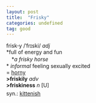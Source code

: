 ```yaml
---
layout: post
title:  "Frisky"
categories: undefined
tag: good
---
```

<DIV style="MARGIN: 0px 0px 5px">frisk<B>·</B>y /ˈfrɪski/ <I>adj</I> <BR>*full of energy and fun<BR>　*<I>a frisky horse</I><BR>* <I>informal</I> feeling sexually excited<BR>= <A href="{{ site.baseurl }}/horny"><U>horny</U></A><BR><B>&gt;friskily</B> <I>adv</I> <BR><B>&gt;friskiness</B> <I>n</I> [U]</DIV>
<DIV style="MARGIN: 0px 0px 5px">
<DIV style="MARGIN: 4px 0px">syn.: <A href="{{ site.baseurl }}/kittenish"><U>kittenish</U></A></DIV></DIV>
